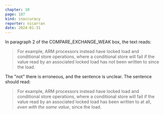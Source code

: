 ```yaml
---
chapter: 10
page: 187
kind: inaccuracy
reporter: nicarran
date: 2024-01-31
---
```


In paragraph 2 of the COMPARE_EXCHANGE_WEAK box, the text reads:

> For example, ARM processors instead have locked load and conditional
> store operations, where a conditional store will fail if the value
> read by an associated locked load has not been written to since the
> load.

The "not" there is erroneous, and the sentence is unclear. The sentence
should read:

> For example, ARM processors instead have locked load and conditional
> store operations, where a conditional store will fail if the value
> read by an associated locked load has been written to at all, _even
> with the same value_, since the load.
